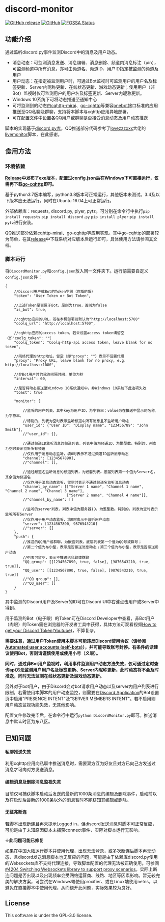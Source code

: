 # discord-monitor

[![GitHub release](https://img.shields.io/github/v/release/Snapmali/discord-monitor?include_prereleases)](https://github.com/Snapmali/discord-monitor/releases)
[![GitHub](https://img.shields.io/github/license/snapmali/discord-monitor)](https://github.com/Snapmali/discord-monitor/blob/master/LICENSE)
[![FOSSA Status](https://app.fossa.com/api/projects/git%2Bgithub.com%2FSnapmali%2Fdiscord-monitor.svg?type=shield)](https://app.fossa.com/projects/git%2Bgithub.com%2FSnapmali%2Fdiscord-monitor?ref=badge_shield)

## 功能介绍


通过监听discord.py事件监测Discord中的消息及用户动态。

* 消息动态：可监测消息发送、消息编辑、消息删除、频道内消息标注（pin），可监测频道中所有消息，亦可由频道名、频道ID、用户ID指定被监测的频道及用户
* 用户动态：在指定被监测用户时，可通过Bot监视时可监测用户的用户名及标签更新、Server内昵称更新、在线状态更新、游戏动态更新；使用用户（非Bot）监视时仅可监测用户的用户名及标签更新、Server内昵称更新。
* Windows 10系统下可将动态推送至通知中心
* 可将监测到的动态由[cqhttp-mirai](https://github.com/yyuueexxiinngg/cqhttp-mirai)、[go-cqhttp](https://github.com/Mrs4s/go-cqhttp)等兼容[onebot]('https://github.com/howmanybots/onebot')接口标准的应用推送至QQ私聊及群聊，支持将本脚本与cqhttp应用异地部署。
* 可在配置文件中设置各QQ用户或群聊是否接受消息动态及用户动态推送

脚本的实现基于[discord.py库](https://pypi.org/project/discord.py/)，QQ推送部分代码参考了[lovezzzxxx](https://github.com/lovezzzxxx)大佬的[livemonitor](https://github.com/lovezzzxxx/livemonitor)脚本，在此感谢。

## 食用方法

### 环境依赖

<b>[Release](https://github.com/Snapmali/discord-monitor/releases)中发布了exe版本，配置过config.json后在Windows下可直接运行，仅需再下载[go-cqhttp](https://github.com/Mrs4s/go-cqhttp)即可。</b>

基于python3.7版本编写，python3.8版本可正常运行，其他版本未测试。3.4及以下版本应无法运行。同时在Ubuntu 16.04上可正常运行。

外部依赖库：requests, discord.py, plyer, pytz。可分别在命令行中执行`pip install requests` `pip install discord.py` `pip install plyer` `pip install pytz`进行安装。

QQ推送部分依赖[cqhttp-mirai](https://github.com/yyuueexxiinngg/cqhttp-mirai)、[go-cqhttp](https://github.com/Mrs4s/go-cqhttp)等应用实现。其中go-cqhttp的部署较为简单，在其[release](https://github.com/Mrs4s/go-cqhttp/releases)中下载系统对应版本后运行即可，具体使用方法请参阅其文档。


### 脚本运行

将`DiscordMonitor.py`和`config.json`放入同一文件夹下。运行前需要自定义`config.json`文件：

```
{
    //Discord用户或Bot的Token字段（你插的眼）
    "token": "User Token or Bot Token", 

    //上述Token是否属于Bot，是则为true，否则为false
    "is_bot": true, 

    //cqhttp应用的URL，若在本机部署则默认为"http://localhost:5700"
    "coolq_url": "http://localhost:5700", 

    //cqhttp应用的access token，若未设置access token请留空（即"coolq_token": ""）
    "coolq_token": "Coolq-http-api access token, leave blank for no token",
    
    //网络代理的http地址，留空（即"proxy": ""）表示不设置代理
    "proxy": "Proxy URL, leave blank for no proxy, e.g. http://localhost:1080", 

    //非Bot用户时的轮询间隔时间，单位为秒
    "interval": 60,

    //是否将动态推送至Windows 10系统通知中，非Windows 10系统下此选项失效
    "toast": true

    "monitor": {

        //监听的用户列表，其中key为用户ID，为字符串；value为在推送中显示的名称，为字符串。
        //特别的，列表为空时表示监听频道中所有消息且不监听用户动态
        "user_id": {"User ID": "Display name", "123456789": "John Smith"},
        //"user_id": {},
        
        //通过频道ID监听消息的频道列表，列表中值为频道ID，为整型数。特别的，列表为空时表示监听所有频道
        //仅作用于消息动态监听，填0时表示不通过频道ID监听消息动态
        "channel": [1234567890],
        //"channel": [],

        //通过频道名监听消息的频道列表，为嵌套列表。底层列表第一个值为Server名，其余值为频道名
        //仅作用于消息动态监听，留空时表示不通过频道名监听消息动态
        "channel_by_name": [["Server 1 name", "Channel 1 name", "Channel 2 name", "Channel 3 name"],
                            ["Server 2 name", "Channel 4 name"]],
        //"channel_by_name": []

        //监听的server列表，列表中值为服务器ID，为整型数。特别的，列表为空时表示监听所有Server
        //仅作用于用户动态监听，填0时表示不监听用户动态
        "server": [1234567890, 9876543210]
        //"server": []
    },
    "push": {
        //推送的QQ用户或群聊，为嵌套列表。底层列表第一个值为QQ号或群号；
        //第二个值为布尔型，表示是否推送消息动态；第三个值为布尔型，表示是否推送用户动态
        //列表可留空，表示不推送给私聊或群聊
        "QQ_group": [[1234567890, true, false], [9876543210, true, true]],
        "QQ_user": [[1234567890, true, false], [9876543210, true, true]]
        //"QQ_group": [],
        //"QQ_user": []
    }
}
```

其中监测的Discord用户及Server的ID可在Discord UI中右键点击用户或Server中得到。

用于监测的Bot（电子眼）的Token可在Discord Developer中查看，非Bot用户（肉眼）的Token需在浏览器的开发者工具中获得，具体方法可观看视频[How to get your Discord Token(Youtube)](https://youtu.be/tI1lzqzLQCs)，不算复杂。

<b>需要注意，通过用户Token使用本脚本可能违反Discord使用协议（请参阅[Automated user accounts (self-bots)](https://support.discord.com/hc/en-us/articles/115002192352)），并可能导致账号封停。有条件的话建议使用Bot，否则请谨慎使用或使用小号（义眼）。</b>

<b>同时，通过非Bot用户监视时，利用事件监测用户动态方法失效，仅可通过定时查询api方法监测用户用户名及标签更新、Server内昵称更新，此时动态将不会及时推送，同时无法监测在线状态更新及游戏动态更新。</b>

另外对于bot用户，由于Discord会对bot请求用户动态以及server内用户列表进行限制，若需使用本脚本的用户动态监控，则需要在[Discord Application](https://discord.com/developers/applications)的Bot设置页中启用"PRESENCE INTENT"及"SERVER MEMBERS INTENT"。若不启用则用户动态监视功能失效，无其他影响。

配置文件修改完毕后，在命令行中运行`python DiscordMonitor.py`即可。推送消息中默认时区为东八区。

## 已知问题

#### 私聊推送失效

利用cqhttp应用向私聊中推送消息时，需要双方互为好友且对方已向己方发送过消息才可向对方发送消息。

#### 编辑消息及删除消息监视失灵

目前仅可捕获脚本启动后发送的最新的1000条消息的编辑及删除事件，启动前以及在启动后最新的1000条以外的消息暂时不能获知其编辑或删除。

#### 无征兆断连

若脚本出现断连且再未提示Logged in，但discord发送消息时脚本可正常反应，可能是由于未知原因脚本未捕获connect事件，实际对脚本运行无影响。

**↓此问题可能已修复**

如果在中国大陆运行脚本并使用代理，出现无法登录，或多次断连后脚本再无动态，且discord发送消息脚本也无反应的问题，可能是由于依赖库discord.py使用的Websockets库不支持代理连接，导致脚本配置的代理无法被正确使用，可参阅[#4204 Switching Websockets library to support proxy scenarios](https://github.com/Rapptz/discord.py/issues/4204)。实际上断连问题是否出现以及出现频率会受网络运营商、线路、地区等因素影响。暂无较完美的解决方案，可尝试在Windows端使用proxifier、或在Linux端使用netns，以避免在直接脚本中使用代理，从而绕开此问题，实际效果较为良好。

## License

This software is under the GPL-3.0 license.
